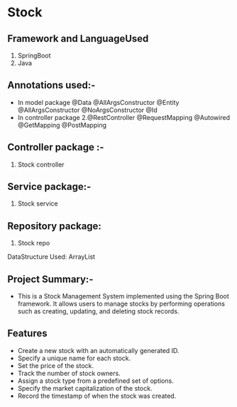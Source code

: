 # Stock

## Framework and LanguageUsed
1. SpringBoot 
2. Java

## Annotations used:-
* In model package @Data @AllArgsConstructor @Entity @AllArgsConstructor @NoArgsConstructor @Id
* In controller package 2.@RestController @RequestMapping @Autowired @GetMapping @PostMapping 

## Controller package :-
1. Stock controller

## Service package:-
1. Stock service

## Repository package:
1. Stock repo

DataStructure Used: ArrayList

## Project Summary:-
* This is a Stock Management System implemented using the Spring Boot framework. It allows users to manage stocks by performing operations such as creating, updating, and deleting stock records.

## Features
* Create a new stock with an automatically generated ID.
* Specify a unique name for each stock.
* Set the price of the stock.
* Track the number of stock owners.
* Assign a stock type from a predefined set of options.
* Specify the market capitalization of the stock.
* Record the timestamp of when the stock was created.